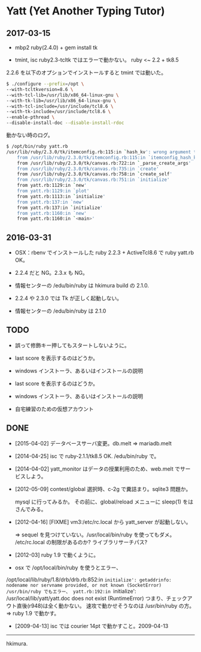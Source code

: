 # Yatt (Yet Another Typing Tutor)

## 2017-03-15

* mbp2
  ruby(2.4.0) + gem install tk

* tmint, isc
  ruby2.3-tcltk ではエラーで動かない。
  ruby <~ 2.2 + tk8.5

2.2.6 を以下のオプションでインストールすると tmint では動いた。

```sh
$ ./configure --prefix=/opt \
--with-tcltkversion=8.6 \
--with-tcl-lib=/usr/lib/x86_64-linux-gnu \
--with-tk-lib=/usr/lib/x86_64-linux-gnu \
--with-tcl-include=/usr/include/tcl8.6 \
--with-tk-include=/usr/include/tcl8.6 \
--enable-pthread \
--disable-install-doc --disable-install-rdoc

```

動かない時のログ。

```sh
$ /opt/bin/ruby yatt.rb
/usr/lib/ruby/2.3.0/tk/itemconfig.rb:115:in `hash_kv': wrong argument type nil (expected Array) (TypeError)
	from /usr/lib/ruby/2.3.0/tk/itemconfig.rb:115:in `itemconfig_hash_kv'
	from /usr/lib/ruby/2.3.0/tk/canvas.rb:722:in `_parse_create_args'
	from /usr/lib/ruby/2.3.0/tk/canvas.rb:735:in `create'
	from /usr/lib/ruby/2.3.0/tk/canvas.rb:758:in `create_self'
	from /usr/lib/ruby/2.3.0/tk/canvas.rb:751:in `initialize'
	from yatt.rb:1129:in `new'
	from yatt.rb:1129:in `plot'
	from yatt.rb:1113:in `initialize'
	from yatt.rb:137:in `new'
	from yatt.rb:137:in `initialize'
	from yatt.rb:1160:in `new'
	from yatt.rb:1160:in `<main>'
```

## 2016-03-31

* OSX：rbenv でインストールした ruby 2.2.3 + ActiveTcl8.6 で ruby yatt.rb OK。

* 2.2.4 だと NG。2.3.x も NG。

* 情報センターの /edu/bin/ruby は hkimura build の 2.1.0.

* 2.2.4 や 2.3.0 では Tk が正しく起動しない。

* 情報センターの /edu/bin/ruby は 2.1.0

## TODO

* 誤って修飾キー押してもスタートしないように。

* last score を表示するのはどうか。

* windows インストーラ、あるいはインストールの説明

* last score を表示するのはどうか。
* windows インストーラ、あるいはインストールの説明
* 自宅練習のための仮想アカウント

## DONE

* [2015-04-02] データベースサーバ変更。db.melt => mariadb.melt

* [2014-04-25] isc で ruby-2.1.1/tk8.5 OK. /edu/bin/ruby で。

* [2014-04-02] yatt_monitor はデータの授業利用のため、web.melt でサービスしよう。

* [2012-05-09] contest/global 選択時、c-2g で糞詰まり。sqlite3 問題か。

  mysql に行ってみるか。
  その前に、global/reload メニューに sleep(1) をはさんでみる。

* [2012-04-16] [FIXME] vm3:/etc/rc.local から yatt_server が起動しない。

  => sequel を見つけていない。/usr/local/bin/ruby を使ってもダメ。
     /etc/rc.local の制限があるのか? ライブラリサーチパス?

* [2012-03] ruby 1.9 で動くように。


*  osx で /opt/local/bin/ruby を使うとエラー、

  /opt/local/lib/ruby/1.8/drb/drb.rb:852:in `initialize': getaddrinfo: nodename nor servname provided, or not known (SocketError)
  /usr/bin/ruby でもエラー、
  yatt.rb:192:in `initialize': /usr/local/lib/yatt/yatt.doc does not exist  (RuntimeError)
  つまり、チェックアウト直後(r948)は全く動かない。
  速攻で動かせそうなのは /usr/bin/ruby の方。
  => ruby 1.9 で動かす。

* [2009-04-13] isc では courier 14pt で動かすこと。2009-04-13

---
hkimura.

